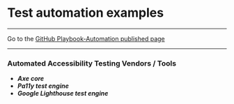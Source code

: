 # Test automation examples

<hr>

Go to the [GitHub Playbook-Automation published page](https://section508coordinators.github.io/Dev-Automation/)

<hr>

### Automated Accessibility Testing Vendors / Tools

  * ***Axe core***    
  * ***Pa11y test engine***
  * ***Google Lighthouse test engine***
